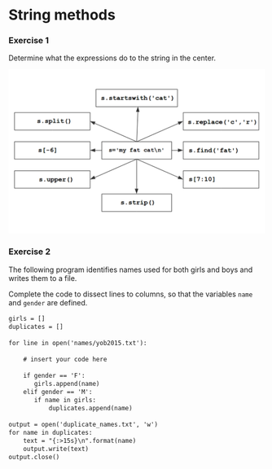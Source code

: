 
# String methods

### Exercise 1

Determine what the expressions do to the string in the center.

![string exercise](../exercises/strings.png)

### Exercise 2

The following program identifies names used for both girls and boys and writes them to a file.

Complete the code to dissect lines to columns, so that the variables `name` and `gender` are defined.


    girls = []
    duplicates = []

    for line in open('names/yob2015.txt'):
        
        # insert your code here
        
        if gender == 'F':
           girls.append(name)
        elif gender == 'M':
           if name in girls:
               duplicates.append(name)

    output = open('duplicate_names.txt', 'w')
    for name in duplicates:
        text = "{:>15s}\n".format(name)
        output.write(text)
    output.close()

